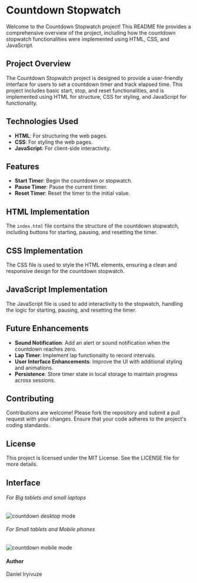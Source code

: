 # Countdown Stopwatch

Welcome to the Countdown Stopwatch project! This README file provides a comprehensive overview of the project, including how the countdown stopwatch functionalities were implemented using HTML, CSS, and JavaScript.

## Project Overview
The Countdown Stopwatch project is designed to provide a user-friendly interface for users to set a countdown timer and track elapsed time. This project includes basic start, stop, and reset functionalities, and is implemented using HTML for structure, CSS for styling, and JavaScript for functionality.

## Technologies Used
- **HTML**: For structuring the web pages.
- **CSS**: For styling the web pages.
- **JavaScript**: For client-side interactivity.

## Features
- **Start Timer**: Begin the countdown or stopwatch.
- **Pause Timer**: Pause the current timer.
- **Reset Timer**: Reset the timer to the initial value.

## HTML Implementation
The `index.html` file contains the structure of the countdown stopwatch, including buttons for starting, pausing, and resetting the timer.

## CSS Implementation
The CSS file is used to style the HTML elements, ensuring a clean and responsive design for the countdown stopwatch.

## JavaScript Implementation
The JavaScript file is used to add interactivity to the stopwatch, handling the logic for starting, pausing, and resetting the timer.

## Future Enhancements
- **Sound Notification**: Add an alert or sound notification when the countdown reaches zero.
- **Lap Timer**: Implement lap functionality to record intervals.
- **User Interface Enhancements**: Improve the UI with additional styling and animations.
- **Persistence**: Store timer state in local storage to maintain progress across sessions.

## Contributing
Contributions are welcome! Please fork the repository and submit a pull request with your changes. Ensure that your code adheres to the project's coding standards.

## License
This project is licensed under the MIT License. See the LICENSE file for more details.

## Interface

###### For Big tablets and small laptops
![countdown desktop mode](https://github.com/Daniel-IRYIVUZE/countdown_clock/assets/139581457/c9bbdb6c-0f9b-4bd9-84f3-4415186ee113)

###### For Small tablets and Mobile phones
![countdown mobile mode](https://github.com/Daniel-IRYIVUZE/countdown_clock/assets/139581457/2bc3f71c-e13d-4561-8b83-c2a0677f653e)

#### Author 
Daniel Iryivuze
